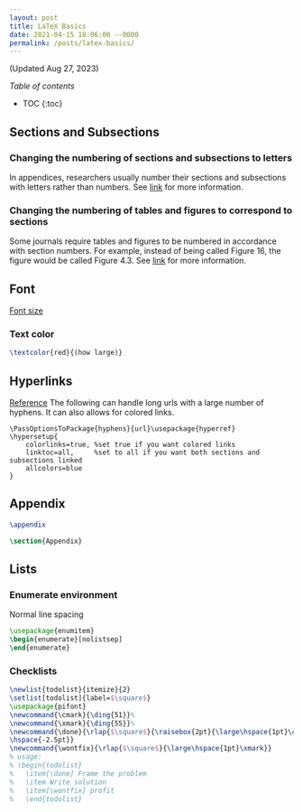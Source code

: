 ```yaml
---
layout: post
title: LaTeX Basics
date: 2021-04-15 18:06:00 --0000
permalink: /posts/latex-basics/
---
```


(Updated Aug 27, 2023)

*Table of contents*

* TOC
{:toc}



## Sections and Subsections

### Changing the numbering of sections and subsections to letters
In appendices, researchers usually number their sections and subsections with letters rather than numbers. See [link](https://latex.org/forum/viewtopic.php?t=32632) for more information.

### Changing the numbering of tables and figures to correspond to sections
Some journals require tables and figures to be numbered in accordance with section numbers. For example, instead of being called Figure 16, the figure would be called Figure 4.3. See [link](https://tex.stackexchange.com/questions/85776/change-figure-numbering-for-appendix) for more information.

## Font
[Font size](https://texblog.org/2012/08/29/changing-the-font-size-in-latex/)

### Text color
```latex
\textcolor{red}{(how large)}
```

## Hyperlinks
[Reference](https://tex.stackexchange.com/questions/3033/forcing-linebreaks-in-url)
The following can handle long urls with a large number of hyphens. It can also allows for colored links.
```
\PassOptionsToPackage{hyphens}{url}\usepackage{hyperref}
\hypersetup{
    colorlinks=true, %set true if you want colored links
    linktoc=all,     %set to all if you want both sections and subsections linked
    allcolors=blue
}
```

## Appendix
```LaTeX
\appendix

\section{Appendix}
```

## Lists

### Enumerate environment
Normal line spacing
```LaTeX
\usepackage{enumitem}
\begin{enumerate}[nolistsep]
\end{enumerate}
```

### Checklists
```LaTeX
\newlist{todolist}{itemize}{2}
\setlist[todolist]{label=$\square$}
\usepackage{pifont}
\newcommand{\cmark}{\ding{51}}%
\newcommand{\xmark}{\ding{55}}%
\newcommand{\done}{\rlap{$\square$}{\raisebox{2pt}{\large\hspace{1pt}\cmark}}%
\hspace{-2.5pt}}
\newcommand{\wontfix}{\rlap{$\square$}{\large\hspace{1pt}\xmark}}
% usage:
% \begin{todolist}
%   \item[\done] Frame the problem
%   \item Write solution
%   \item[\wontfix] profit
%   \end{todolist}
```